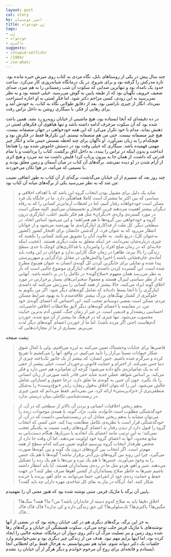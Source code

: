 ```yaml
---
layout: post
cat: story
by: امیر مومنیان
title: ژن خودخواه
tags:
- ژن
- خودخواه
- باکتری
suggests:
- /stupid-selfish/
- /1984/
- /so-what/
---
```


چند سال پیش در یکی از روستاهای بابل، نگاه مردی به کتاب روی میزش خیره مانده بود. تازه مدرکش را گرفته بود و برای شروع، در یک درمانگاه شبانه‌روزی کار می‌کرد. ساعت حدود یک بامداد بود و تنهاترین صدایی که سکوت آن شب زمستانی را به هم میزد، صدای ضعیف خروپف نگهبان بود که از طبقه پایین به گوش می‌رسید. خیلی خسته بود و به نظر نمی‌رسید به این زودی، کسی مزاحم دکتر شود. اما فکر لعنتی به او اجازه استراحت نمی‌داد. انگار از چیزی ناراضی بود. بعد از دقایق طولانی نگاه به کتاب، به خودش آمد و برای رهایی از فکر، با سیگاری روشن به داخل تراس رفت.

در ده دقیقه‌ای که آنجا ایستاده بود، هیچ ماشینی از خیابان روبه‌رو رد نشد. همین باعث شده بود که آن سکوت مزخرف ادامه داشته باشد و تنها هیاهوی آن فکرهای لعنتی در ذهنش بماند. مدام با خود تکرار می‌کرد که این همه خودخواهی در جهان منصفانه نیست. هیچ چیز منصفانه نیست. حتی من هم منصفانه نیستم. این تکرارها فقط در فکرش بود و هیچکدام را به زبان نمی‌آورد. او ناگهان برای چند لحظه نفسش حبس ماند و انگار چیز مهمی فهمیده باشد. سیگاری که خیلی وقت بود در دستش خاموش شده بود را همانجا انداخت و بدون اینکه در تراس را ببندد، به داخل اتاق برگشت. کتاب را برداشت و با تمام قدرتی که داشت، از همان جا به بیرون پرتاب کرد! قلبش داشت تند تند می‌زد و هیچ اثری از آرام شدن در او دیده نمی‌شد. برگه‌های آن کتاب در میان آسمان و زمین معلق بودند و با نسیمی که می‌آمد، در هوا تکان می‌خوردند.

چند روز بعد که مسیرم از آن خیابان می‌گذشت، برگه‌ای از آن کتاب به طور اتفاقی نصیب من شد که به نظر می‌رسید یکی از برگه‌های میانه آن کتاب بود:

> شاید یک دلیل برای مقبول بودن انتخاب گروه این باشد که با اهداف اخلاقی و سیاسی که بین اکثر ما مشترک است کاملا هماهنگی دارد. ما در جایگاه یک فرد ممکن است خودخواهانه رفتار کنیم، اما در لحظات آرمانی‌تر کسانی را که به رفاه دیگران بیشتر اهمیت می‌دهند قرین افتخار و تحسینشان می‌کنیم. البته ممکن است در مورد گستره‌ی واژه‌ی «دیگران» مثل هم فکر نکنیم. اغلب، ایثارگری درون گروه و خودخواهی بین گروه‌ها با هم همراهند؛ و این می‌شود اساس اتحاد. در سطحی دیگر، کل ملت از فداکاری ایثارگرانه‌ی ما بهره‌مند می‌شود و از جوانان انتظار می‌رود که به عنوان فرد، از گذشتن جانشان برای افتخار کشور (کشور به‌عنوان کل)، دریغ نکنند. به علاوه، آنان را تشویق می‌کنند کسانی را بکشند که چیزی درباره‌شان نمی‌دانند، جز اینکه متعلق به ملت دیگری هستند. (عجیب اینکه جاذبه‌ای که در زمان صلح افراد را وامی‌دارد با فداکاری‌های کوچک تا حدی سطح زندگی را بالا ببرند، ظاهرا در زمان جنگ کارایی ندارد و جوانان در این وقت باید آماده‌ی جان‌فشانی باشند.)
اخیرا واکنش‌هایی در مقابل نژادگرایی و میهن‌پرستی پیدا شده و تمایلی برای جایگزین کردن کل گونه‌ی انسان به عنوان هم‌نوع مطرح شده است. این گسترده کردن دامنه‌ی اهداف ایثارگری موضوع جالبی است که باز به نظر می‌رسد همان مفهوم «صلاح‌گونه» در تکامل را در بر داشته باشد. آنهایی که از نظر سیاسی لیبرال هستند و معمولا سخنرانی‌های بسیار پرحرارتی در مورد اخلاق گونه ایراد می‌کنند، حالا بیشتر از همه کسانی را سرزنش می‌کنند که دامنه‌ی ایثارگری را تا آنجا بسط داده‌اند که شامل گونه‌های دیگر شود. اگر من بگویم به جلوگیری از کشتار نهنگ‌های بزرگ بیشتر علاقه‌مندم تا به بهبود شرایط مسکن مردم، ممکن است بعضی دوستانم تعجب کنند.
این احساس که اعضای گونه‌ی خود من، در مقایسه با اعضای گونه‌های دیگر لایق ملاحظات اخلاقی خاصی‌اند، احساسی ریشه‌دار و قدیمی است. در غیر از زمان جنگ، کشتن آدم بدترین جنایت محسوب می‌شود. تنها چیزی که در فرهنگ ما بیشتر از آن منع شده، خوردن آدم‌هاست (حتی اگر مرده باشد). اما ما از خوردن اعضای گونه‌های دیگر لذت می‌بریم. بسیاری از ما از مجازات‌هایی که

پشت صفحه:

>قاضی‌ها برای جنایات وحشتناک تعیین می‌کنند به لرزه می‌افتیم، ولی با کمال شوق شکار حیوانات نسبتا بی‌آزار را تایید می‌کنیم. در واقع، آنها را می‌کشیم تا تفریح کرده و سرگرم شده باشیم. جنین انسان، که بیشتر از یک جانور تک‌یاخته چیزی از دنیا حس نمی‌کند، از احترام و حمایت قانونی برخوردار است، خیلی بیشتر از حقی که به یک شامپانزه‌ی بالغ داده می‌شود؛ گرجه آن شامپانزه هم حس دارد و فکر می‌کند. بر اساس شواهد عملی جدید شاید حتی قادر باشد صورتی از زبان انسانی را یاد بگیرد. چون آن جنین به گونه‌ی ما تعلق دارد، درجا حقوق و امتیازاتی شامل حالش می‌شود. این را که بتوان اخلاق به‌قول ریچارد رایدر «نوع‌دوست» را به‌شکل منطقی‌تری از «نژادپرستی» ارائه کرد، من نمی‌دانم. فقط می‌دانم که چنین چیزی در زیست‌شناسی تکاملی بنیان درستی ندارد.

> به‌هم ریختن اخلاقیات انسانی و بردن آن بالاتر از سطحی که در آن، از خودگذشتگی مطلوب است _خانواده، ملت، نژاد، گونه، یا همه‌ی موجودات زنده_ را می‌توان مشابه با به‌هم ریختن معادل آن در زیست‌شناسی دانست که در آن، از خودگذشتگی قرار است با نظریه‌ی تکامل مطابقت پیدا کند. حتی کسی که انتخاب گروه را قبول دارد از دیدن رفتار بد اعضای گروه‌های رقیب نسبت به یکدیگر تعجب نمی‌کند؛ به این ترتیب مانند اعضای یک اتحادیه یا سربازها، هنگام دست‌یابی به منابع محدود، آنها به اعضای گروه خود اولویت می‌دهند. اما آن وقت جا دارد از شخص طرفدار انتخاب گروه بپرسیم چگونه تعیین می‌کند کدام سطح از همه مهم‌تر است. اگر انتخاب بین گروه‌های درون یک گونه و بین گونه‌ها صورت می‌گیرد، چرا این روند بین گروه‌های بزرگ‌تر برقرار نباشد؟ گونه‌ها با هم یک جنس را به وجود می‌آورند، جنس‌ها با هم یک تیره و تیره‌ها با هم یک رده را تشکیل می‌دهند. شیر و آهو، هردو مثل ما در رده‌ی پستانداران هستند. آیا باید انتظار داشته باشیم شیرها به خاطر صلاح پستانداران از کشتن آهوها صرف نظر کنند؟ در جهت حفط و حمایت رده‌ی خود از انقراض، حتما می‌توانند به جای آهو، پرنده یا خزنده شکار کنند. اما، آن‌گاه در نیاز به بقای کل شاخه‌ی مهره داران چه باید گفت؟

پایین آن برگه با ماژیک قرمز، متنی نوشته شده بود که هنوز معنی آن را نفهمیدم.

> اخلاق دقیقا باید به صلاح کدوم دسته از جانداران باشه؟ من؟ ما؟ همه؟ سگ‌ها؟ مگس‌ها؟ باکتری‌ها؟ تک‌سلولی‌ها؟ کی حق زندگی داره و کی نداره؟ فاک فاک فاک فاک...

به جز این برگه، برگه‌های دیگری هم در کف خیابان ریخته بود که در بعضی از آنها نوشته‌های با ماژیک قرمز جلب توجه می‌کرد. سکوت همیشگی آن خیابان و برگه‌های رها شده روی زمین و بنر تسلیت مرگ آن دکتر روی دیوار آن درمانگاه، صحنه جالبی را ایجاد کرده بود، اما اینها برایم مهم نبود. هدف من از زندگی چیز دیگری بود و نمی‌خواستم وارد خلقیات یک دکتر دیوانه شوم. شاید هم نمی‌توانستم. به هرحال فقط برای لحظاتی آنجا ایستادم و فاتحه‌ای برای روح آن مرحوم خواندم و دیگر هرگز از آن خیابان رد نشدم.